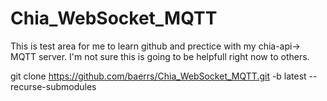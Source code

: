 # Chia_WebSocket_MQTT
This is test area for me to learn github and prectice with my chia-api-> MQTT server. I'm not sure this is going to be helpfull right now to others.  

git clone https://github.com/baerrs/Chia_WebSocket_MQTT.git -b latest --recurse-submodules